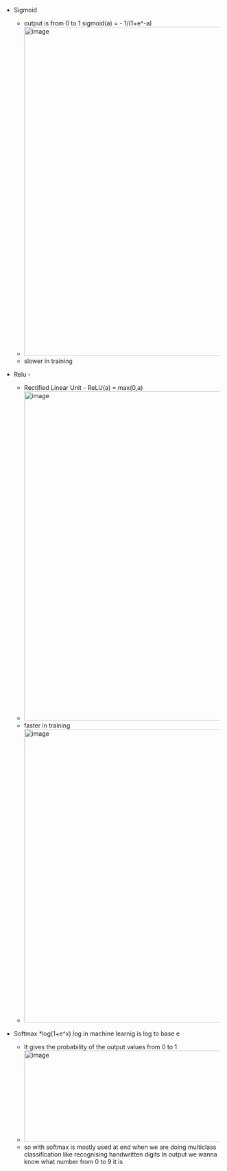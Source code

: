 * Sigmoid
  * output is from 0 to 1  sigmoid(a) = - 1/(1+e^-a)
  * <img width="1445" height="766" alt="image" src="https://github.com/user-attachments/assets/e562c670-d18b-4a91-b1a3-410f4c7b91de" />
  * slower in training

* Relu -
  * Rectified Linear Unit - ReLU(a) = max(0,a)
  * <img width="1445" height="766" alt="image" src="https://github.com/user-attachments/assets/b54974fe-467a-4caf-8d04-45ad70077e6f" />
  * faster in training
  * <img width="1445" height="683" alt="image" src="https://github.com/user-attachments/assets/70c874dc-5965-436d-b3b5-cd2663d063b5" />

* Softmax
  *log(1+e^x)  log in machine learnig is log to base e
  * It gives the probability of the output values from 0 to 1
  * <img width="559" height="213" alt="image" src="https://github.com/user-attachments/assets/914e5c07-f548-441e-97ff-343780e88078" />
  * so with softmax is mostly used at end when we are doing multiclass classification like recognising handwritten digits  In output we wanna know what number from 0 to 9 it is




